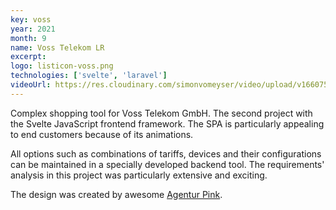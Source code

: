 ```yaml
---
key: voss
year: 2021
month: 9
name: Voss Telekom LR
excerpt:
logo: listicon-voss.png
technologies: ['svelte', 'laravel']
videoUrl: https://res.cloudinary.com/simonvomeyser/video/upload/v1660753830/videos-simonvomeyser.de/voss.mp4
---
```


Complex shopping tool for Voss Telekom GmbH. The second project with the Svelte JavaScript frontend framework. The SPA is particularly appealing to end customers because of its animations.

All options such as combinations of tariffs, devices and their configurations can be maintained in a specially developed backend tool. The requirements' analysis in this project was particularly extensive and exciting.

The design was created by awesome <a href="https://agentur.pink" target="_blank" rel="noopener noreferrer">Agentur Pink</a>.